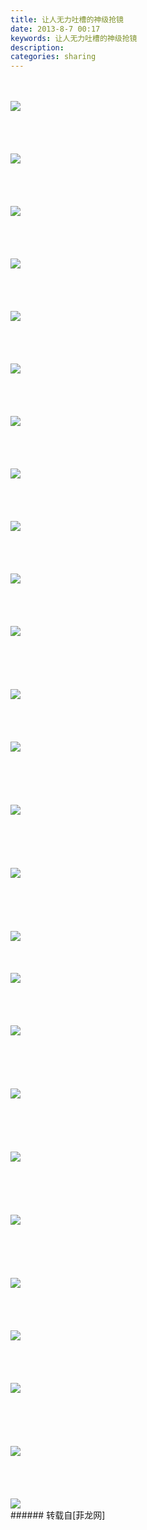 ```yaml
---
title: 让人无力吐槽的神级抢镜
date: 2013-8-7 00:17
keywords: 让人无力吐槽的神级抢镜
description: 
categories: sharing
---
```

<td class="t_f" id="postmessage_32077">

<br/>
<br/>

<img aid="12215" data-cf-modified-16c8d9a7f8edf8d3bcc497f4-="" file="data/attachment/forum/201308/07/001652euo0zrvh9foitc6p.jpg.thumb.jpg" id="aimg_12215" inpost="1" onclick="" onmouseover="" src="http://www.flw.ph/data/attachment/forum/201308/07/001652euo0zrvh9foitc6p.jpg" style="cursor:pointer" zoomfile="data/attachment/forum/201308/07/001652euo0zrvh9foitc6p.jpg"/>


<br/>
<br/>
<br/>
<br/>
<br/>

<img aid="12216" data-cf-modified-16c8d9a7f8edf8d3bcc497f4-="" file="data/attachment/forum/201308/07/001652z61bx0zgwh1bbdxg.jpg.thumb.jpg" id="aimg_12216" inpost="1" onclick="" onmouseover="" src="http://www.flw.ph/data/attachment/forum/201308/07/001652z61bx0zgwh1bbdxg.jpg" style="cursor:pointer" zoomfile="data/attachment/forum/201308/07/001652z61bx0zgwh1bbdxg.jpg"/>


<br/>
<br/>
<br/>
<br/>
<br/>

<img aid="12217" data-cf-modified-16c8d9a7f8edf8d3bcc497f4-="" file="data/attachment/forum/201308/07/001653j4x0cyz4yd4vrncy.jpg.thumb.jpg" id="aimg_12217" inpost="1" onclick="" onmouseover="" src="http://www.flw.ph/data/attachment/forum/201308/07/001653j4x0cyz4yd4vrncy.jpg" style="cursor:pointer" zoomfile="data/attachment/forum/201308/07/001653j4x0cyz4yd4vrncy.jpg"/>


<br/>
<br/>
<br/>
<br/>
<br/>

<img aid="12218" data-cf-modified-16c8d9a7f8edf8d3bcc497f4-="" file="data/attachment/forum/201308/07/001653q7feblm7m7mlsfv8.jpg.thumb.jpg" id="aimg_12218" inpost="1" onclick="" onmouseover="" src="http://www.flw.ph/data/attachment/forum/201308/07/001653q7feblm7m7mlsfv8.jpg" style="cursor:pointer" zoomfile="data/attachment/forum/201308/07/001653q7feblm7m7mlsfv8.jpg"/>


<br/>
<br/>
<br/>
<br/>
<br/>

<img aid="12219" data-cf-modified-16c8d9a7f8edf8d3bcc497f4-="" file="data/attachment/forum/201308/07/001653tss4csd7sr7bmssg.jpg.thumb.jpg" id="aimg_12219" inpost="1" onclick="" onmouseover="" src="http://www.flw.ph/data/attachment/forum/201308/07/001653tss4csd7sr7bmssg.jpg" style="cursor:pointer" zoomfile="data/attachment/forum/201308/07/001653tss4csd7sr7bmssg.jpg"/>


<br/>
<br/>
<br/>
<br/>
<br/>

<img aid="12220" data-cf-modified-16c8d9a7f8edf8d3bcc497f4-="" file="data/attachment/forum/201308/07/001653n5ly7al1ekiei5ik.jpg.thumb.jpg" id="aimg_12220" inpost="1" onclick="" onmouseover="" src="http://www.flw.ph/data/attachment/forum/201308/07/001653n5ly7al1ekiei5ik.jpg" style="cursor:pointer" zoomfile="data/attachment/forum/201308/07/001653n5ly7al1ekiei5ik.jpg"/>


<br/>
<br/>
<br/>
<br/>
<br/>

<img aid="12221" data-cf-modified-16c8d9a7f8edf8d3bcc497f4-="" file="data/attachment/forum/201308/07/001654zv22bavttt57bkn8.jpg.thumb.jpg" id="aimg_12221" inpost="1" onclick="" onmouseover="" src="http://www.flw.ph/data/attachment/forum/201308/07/001654zv22bavttt57bkn8.jpg" style="cursor:pointer" zoomfile="data/attachment/forum/201308/07/001654zv22bavttt57bkn8.jpg"/>


<br/>
<br/>
<br/>
<br/>
<br/>

<img aid="12222" data-cf-modified-16c8d9a7f8edf8d3bcc497f4-="" file="data/attachment/forum/201308/07/001654ttetux8jqwwcy8jy.jpg.thumb.jpg" id="aimg_12222" inpost="1" onclick="" onmouseover="" src="http://www.flw.ph/data/attachment/forum/201308/07/001654ttetux8jqwwcy8jy.jpg" style="cursor:pointer" zoomfile="data/attachment/forum/201308/07/001654ttetux8jqwwcy8jy.jpg"/>


<br/>
<br/>
<br/>
<br/>
<br/>

<img aid="12223" data-cf-modified-16c8d9a7f8edf8d3bcc497f4-="" file="data/attachment/forum/201308/07/001654hf9dy33f5f6x3fzq.jpg.thumb.jpg" id="aimg_12223" inpost="1" onclick="" onmouseover="" src="http://www.flw.ph/data/attachment/forum/201308/07/001654hf9dy33f5f6x3fzq.jpg" style="cursor:pointer" zoomfile="data/attachment/forum/201308/07/001654hf9dy33f5f6x3fzq.jpg"/>


<br/>
<br/>
<br/>
<br/>
<br/>

<img aid="12224" data-cf-modified-16c8d9a7f8edf8d3bcc497f4-="" file="data/attachment/forum/201308/07/001655r107alo21l01pnov.jpg.thumb.jpg" id="aimg_12224" inpost="1" onclick="" onmouseover="" src="http://www.flw.ph/data/attachment/forum/201308/07/001655r107alo21l01pnov.jpg" style="cursor:pointer" zoomfile="data/attachment/forum/201308/07/001655r107alo21l01pnov.jpg"/>


<br/>
<br/>
<br/>
<br/>
<br/>

<img aid="12225" data-cf-modified-16c8d9a7f8edf8d3bcc497f4-="" file="data/attachment/forum/201308/07/001655uyrt12iibylbjxxc.jpg.thumb.jpg" id="aimg_12225" inpost="1" onclick="" onmouseover="" src="http://www.flw.ph/data/attachment/forum/201308/07/001655uyrt12iibylbjxxc.jpg" style="cursor:pointer" zoomfile="data/attachment/forum/201308/07/001655uyrt12iibylbjxxc.jpg"/>


<br/>
<br/>
<br/>
<br/>
<br/>
<br/>

<img aid="12226" data-cf-modified-16c8d9a7f8edf8d3bcc497f4-="" file="data/attachment/forum/201308/07/001655ezzxc76d754nk6st.jpg.thumb.jpg" id="aimg_12226" inpost="1" onclick="" onmouseover="" src="http://www.flw.ph/data/attachment/forum/201308/07/001655ezzxc76d754nk6st.jpg" style="cursor:pointer" zoomfile="data/attachment/forum/201308/07/001655ezzxc76d754nk6st.jpg"/>


<br/>
<br/>
<br/>
<br/>
<br/>

<img aid="12227" data-cf-modified-16c8d9a7f8edf8d3bcc497f4-="" file="data/attachment/forum/201308/07/001655dfbkktsytp43kn33.jpg.thumb.jpg" id="aimg_12227" inpost="1" onclick="" onmouseover="" src="http://www.flw.ph/data/attachment/forum/201308/07/001655dfbkktsytp43kn33.jpg" style="cursor:pointer" zoomfile="data/attachment/forum/201308/07/001655dfbkktsytp43kn33.jpg"/>


<br/>
<br/>
<br/>
<br/>
<br/>
<br/>

<img aid="12228" data-cf-modified-16c8d9a7f8edf8d3bcc497f4-="" file="data/attachment/forum/201308/07/001656smcgx8ma444dwmxm.jpg.thumb.jpg" id="aimg_12228" inpost="1" onclick="" onmouseover="" src="http://www.flw.ph/data/attachment/forum/201308/07/001656smcgx8ma444dwmxm.jpg" style="cursor:pointer" zoomfile="data/attachment/forum/201308/07/001656smcgx8ma444dwmxm.jpg"/>


<br/>
<br/>
<br/>
<br/>
<br/>
<br/>

<img aid="12229" data-cf-modified-16c8d9a7f8edf8d3bcc497f4-="" file="data/attachment/forum/201308/07/001656k93m220me0rnudnj.jpg.thumb.jpg" id="aimg_12229" inpost="1" onclick="" onmouseover="" src="http://www.flw.ph/data/attachment/forum/201308/07/001656k93m220me0rnudnj.jpg" style="cursor:pointer" zoomfile="data/attachment/forum/201308/07/001656k93m220me0rnudnj.jpg"/>


<br/>
<br/>
<br/>
<br/>
<br/>
<br/>

<img aid="12230" data-cf-modified-16c8d9a7f8edf8d3bcc497f4-="" file="data/attachment/forum/201308/07/001656a27dmvvobkaypeov.jpg.thumb.jpg" id="aimg_12230" inpost="1" onclick="" onmouseover="" src="http://www.flw.ph/data/attachment/forum/201308/07/001656a27dmvvobkaypeov.jpg" style="cursor:pointer" zoomfile="data/attachment/forum/201308/07/001656a27dmvvobkaypeov.jpg"/>


<br/>
<br/>
<br/>
<br/>

<img aid="12231" data-cf-modified-16c8d9a7f8edf8d3bcc497f4-="" file="data/attachment/forum/201308/07/001656gn9exvs4u4izfack.jpg.thumb.jpg" id="aimg_12231" inpost="1" onclick="" onmouseover="" src="http://www.flw.ph/data/attachment/forum/201308/07/001656gn9exvs4u4izfack.jpg" style="cursor:pointer" zoomfile="data/attachment/forum/201308/07/001656gn9exvs4u4izfack.jpg"/>


<br/>
<br/>
<br/>
<br/>
<br/>

<img aid="12232" data-cf-modified-16c8d9a7f8edf8d3bcc497f4-="" file="data/attachment/forum/201308/07/001657gjyjq1wwbgtyjxfj.jpg.thumb.jpg" id="aimg_12232" inpost="1" onclick="" onmouseover="" src="http://www.flw.ph/data/attachment/forum/201308/07/001657gjyjq1wwbgtyjxfj.jpg" style="cursor:pointer" zoomfile="data/attachment/forum/201308/07/001657gjyjq1wwbgtyjxfj.jpg"/>


<br/>
<br/>
<br/>
<br/>
<br/>
<br/>

<img aid="12233" data-cf-modified-16c8d9a7f8edf8d3bcc497f4-="" file="data/attachment/forum/201308/07/001657esi83zx9qi9tpi33.jpg.thumb.jpg" id="aimg_12233" inpost="1" onclick="" onmouseover="" src="http://www.flw.ph/data/attachment/forum/201308/07/001657esi83zx9qi9tpi33.jpg" style="cursor:pointer" zoomfile="data/attachment/forum/201308/07/001657esi83zx9qi9tpi33.jpg"/>


<br/>
<br/>
<br/>
<br/>
<br/>
<br/>

<img aid="12234" data-cf-modified-16c8d9a7f8edf8d3bcc497f4-="" file="data/attachment/forum/201308/07/001658rejjerok1zeven3a.jpg.thumb.jpg" id="aimg_12234" inpost="1" onclick="" onmouseover="" src="http://www.flw.ph/data/attachment/forum/201308/07/001658rejjerok1zeven3a.jpg" style="cursor:pointer" zoomfile="data/attachment/forum/201308/07/001658rejjerok1zeven3a.jpg"/>


<br/>
<br/>
<br/>
<br/>
<br/>
<br/>

<img aid="12235" data-cf-modified-16c8d9a7f8edf8d3bcc497f4-="" file="data/attachment/forum/201308/07/001658m441r2jmsj29qv1q.jpg.thumb.jpg" id="aimg_12235" inpost="1" onclick="" onmouseover="" src="http://www.flw.ph/data/attachment/forum/201308/07/001658m441r2jmsj29qv1q.jpg" style="cursor:pointer" zoomfile="data/attachment/forum/201308/07/001658m441r2jmsj29qv1q.jpg"/>


<br/>
<br/>
<br/>
<br/>
<br/>
<br/>

<img aid="12236" data-cf-modified-16c8d9a7f8edf8d3bcc497f4-="" file="data/attachment/forum/201308/07/001658p5uosz2rmoh1p4a5.jpg.thumb.jpg" id="aimg_12236" inpost="1" onclick="" onmouseover="" src="http://www.flw.ph/data/attachment/forum/201308/07/001658p5uosz2rmoh1p4a5.jpg" style="cursor:pointer" zoomfile="data/attachment/forum/201308/07/001658p5uosz2rmoh1p4a5.jpg"/>


<br/>
<br/>
<br/>
<br/>
<br/>

<img aid="12237" data-cf-modified-16c8d9a7f8edf8d3bcc497f4-="" file="data/attachment/forum/201308/07/001658d3lxjvmytjytmpst.jpg.thumb.jpg" id="aimg_12237" inpost="1" onclick="" onmouseover="" src="http://www.flw.ph/data/attachment/forum/201308/07/001658d3lxjvmytjytmpst.jpg" style="cursor:pointer" zoomfile="data/attachment/forum/201308/07/001658d3lxjvmytjytmpst.jpg"/>


<br/>
<br/>
<br/>
<br/>
<br/>

<img aid="12238" data-cf-modified-16c8d9a7f8edf8d3bcc497f4-="" file="data/attachment/forum/201308/07/001659o1uaaxs40zd6sdsz.jpg.thumb.jpg" id="aimg_12238" inpost="1" onclick="" onmouseover="" src="http://www.flw.ph/data/attachment/forum/201308/07/001659o1uaaxs40zd6sdsz.jpg" style="cursor:pointer" zoomfile="data/attachment/forum/201308/07/001659o1uaaxs40zd6sdsz.jpg"/>


<br/>
<br/>
<br/>
<br/>
<br/>
<br/>

<img aid="12239" data-cf-modified-16c8d9a7f8edf8d3bcc497f4-="" file="data/attachment/forum/201308/07/001659c9ssujzo1r9tos86.jpg.thumb.jpg" id="aimg_12239" inpost="1" onclick="" onmouseover="" src="http://www.flw.ph/data/attachment/forum/201308/07/001659c9ssujzo1r9tos86.jpg" style="cursor:pointer" zoomfile="data/attachment/forum/201308/07/001659c9ssujzo1r9tos86.jpg"/>


<br/>
<br/>
<br/>
<br/>
<br/>

<img aid="12240" data-cf-modified-16c8d9a7f8edf8d3bcc497f4-="" file="data/attachment/forum/201308/07/001659s711dc565fdm30m6.jpg.thumb.jpg" id="aimg_12240" inpost="1" onclick="" onmouseover="" src="http://www.flw.ph/data/attachment/forum/201308/07/001659s711dc565fdm30m6.jpg" style="cursor:pointer" zoomfile="data/attachment/forum/201308/07/001659s711dc565fdm30m6.jpg"/>


<br/>
</td>
###### 转载自[菲龙网]